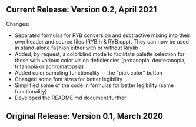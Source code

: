 ## Current Release: Version 0.2, April 2021
Changes:
- Separated formulas for RYB conversion and subtractive mixing into their own header and source files (RYB.h & RYB.cpp).  They can now be used in stand-alone fashion either with or without Raylib
- Added, by request, a colorblind mode to facilitate palette selection for those with various color vision deficiencies (protanopia, deuteranopia, tritanopia or achromatopsia)
- Added color sampling functionality -- the "pick color" button
- Changed some font sizes for better legibility
- Simplified some of the code in formulas for better legibility (same functionality)
- Developed the README.md document further

## Original Release: Version 0.1, March 2020
